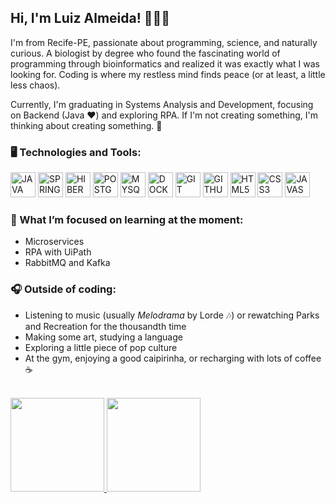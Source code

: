 ## Hi, I'm Luiz Almeida! 👋🧑‍💻

I'm from Recife-PE, passionate about programming, science, and naturally curious. A biologist by degree who found the fascinating world of programming through bioinformatics and realized it was exactly what I was looking for. Coding is where my restless mind finds peace (or at least, a little less chaos).

Currently, I'm graduating in Systems Analysis and Development, focusing on Backend (Java ❤️) and exploring RPA. If I'm not creating something, I'm thinking about creating something. 🤯

### 🖥️ Technologies and Tools:

<div>
        <img src="https://cdn.jsdelivr.net/gh/devicons/devicon@latest/icons/java/java-original.svg" height="40" width="40" title="JAVA"/>
        <img src="https://cdn.jsdelivr.net/gh/devicons/devicon@latest/icons/spring/spring-original.svg" height="40" width="40" title="SPRING"/>
        <img src="https://cdn.jsdelivr.net/gh/devicons/devicon@latest/icons/hibernate/hibernate-original.svg" height="40" width="40" title="HIBERNATE"/>       
        <img src="https://cdn.jsdelivr.net/gh/devicons/devicon@latest/icons/postgresql/postgresql-original.svg" height="40" width="40" title="POSTGRESQL"/>       
        <img src="https://cdn.jsdelivr.net/gh/devicons/devicon@latest/icons/mysql/mysql-original.svg" height="40" width="40" title="MYSQL"/>        
        <img src="https://cdn.jsdelivr.net/gh/devicons/devicon@latest/icons/docker/docker-original.svg" height="40" width="40" title="DOCKER"/>        
        <img src="https://cdn.jsdelivr.net/gh/devicons/devicon@latest/icons/git/git-original.svg" height="40" width="40" title="GIT"/>       
        <img src="https://cdn.jsdelivr.net/gh/devicons/devicon@latest/icons/github/github-original.svg" height="40" width="40" title="GITHUB"/>        
        <img src="https://cdn.jsdelivr.net/gh/devicons/devicon@latest/icons/html5/html5-original.svg" height="40" width="40" title="HTML5"/>        
        <img src="https://cdn.jsdelivr.net/gh/devicons/devicon@latest/icons/css3/css3-original.svg" height="40" width="40" title="CSS3"/>       
        <img src="https://cdn.jsdelivr.net/gh/devicons/devicon@latest/icons/javascript/javascript-original.svg" height="40" width="40" title="JAVASCRIPT"/>
</div>

### 👀 What I’m focused on learning at the moment:
- Microservices
- RPA with UiPath
- RabbitMQ and Kafka

### 🎧 Outside of coding:
- Listening to music (usually _Melodrama_ by Lorde 🎶) or rewatching Parks and Recreation for the thousandth time
- Making some art, studying a language
- Exploring a little piece of pop culture
- At the gym, enjoying a good caipirinha, or recharging with lots of coffee ☕

<br>
<div>
<a href="https://github.com/luizgustavo-a">
<img loading="lazy" height="150em" src="https://github-readme-stats.vercel.app/api/top-langs/?username=luizgustavo-a&layout=compact&langs_count=7&theme=dark"/>
<img loading="lazy" height="150em" src="https://github-readme-stats.vercel.app/api?username=luizgustavo-a&show_icons=true&theme=dark&include_all_commits=true&count_private=true"/>
</div>
